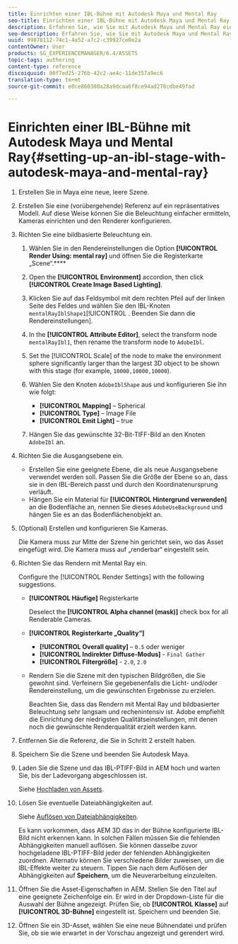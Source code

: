 ```yaml
---
title: Einrichten einer IBL-Bühne mit Autodesk Maya und Mental Ray
seo-title: Einrichten einer IBL-Bühne mit Autodesk Maya und Mental Ray
description: Erfahren Sie, wie Sie mit Autodesk Maya und Mental Ray eine IBL-Bühne einrichten.
seo-description: Erfahren Sie, wie Sie mit Autodesk Maya und Mental Ray eine IBL-Bühne einrichten.
uuid: 99878112-74c1-4a52-a7c2-c39927ce0e2a
contentOwner: User
products: SG_EXPERIENCEMANAGER/6.4/ASSETS
topic-tags: authoring
content-type: reference
discoiquuid: 00f7ed25-276b-42c2-ae4c-11de357a9ec6
translation-type: tm+mt
source-git-commit: e0ce860380a28a9dcaa6f8ce94ad278cdbe49fad

---
```



# Einrichten einer IBL-Bühne mit Autodesk Maya und Mental Ray{#setting-up-an-ibl-stage-with-autodesk-maya-and-mental-ray}

1. Erstellen Sie in Maya eine neue, leere Szene.

1. Erstellen Sie eine (vorübergehende) Referenz auf ein repräsentatives Modell. Auf diese Weise können Sie die Beleuchtung einfacher ermitteln, Kameras einrichten und den Renderer konfigurieren.
1. Richten Sie eine bildbasierte Beleuchtung ein.

   1. Wählen Sie in den Rendereinstellungen die Option **[!UICONTROL Render Using: mental ray]** und öffnen Sie die Registerkarte „Scene“.****
   1. Open the **[!UICONTROL Environment]** accordion, then click **[!UICONTROL Create Image Based Lighting]**.
   1. Klicken Sie auf das Feldsymbol mit dem rechten Pfeil auf der linken Seite des Feldes und wählen Sie den IBL-Knoten `mentalRayIblShape1`[!UICONTROL . Beenden Sie dann die Rendereinstellungen].
   1. In the **[!UICONTROL Attribute Editor]**, select the transform node `mentalRayIbl1`, then rename the transform node to `AdobeIbl`.

   1. Set the [!UICONTROL Scale] of the node to make the environment sphere significantly larger than the largest 3D object to be shown with this stage (for example, `10000,10000,10000`).
   1. Wählen Sie den Knoten `AdobeIblShape` aus und konfigurieren Sie ihn wie folgt:

      * **[!UICONTROL Mapping]** – Spherical
      * **[!UICONTROL Type]** – Image File
      * **[!UICONTROL Emit Light]** – true
   1. Hängen Sie das gewünschte 32-Bit-TIFF-Bild an den Knoten `AdobeIbl` an.


1. Richten Sie die Ausgangsebene ein.

   * Erstellen Sie eine geeignete Ebene, die als neue Ausgangsebene verwendet werden soll. Passen Sie die Größe der Ebene so an, dass sie in den IBL-Bereich passt und durch den Koordinatenursprung verläuft.
   * Hängen Sie ein Material für **[!UICONTROL Hintergrund verwenden]** an die Bodenfläche an, nennen Sie dieses `AdobeUseBackground` und hängen Sie es an das Bodenflächenobjekt an.

1. (Optional) Erstellen und konfigurieren Sie Kameras.

   Die Kamera muss zur Mitte der Szene hin gerichtet sein, wo das Asset eingefügt wird. Die Kamera muss auf „renderbar“ eingestellt sein.

1. Richten Sie das Rendern mit Mental Ray ein.

   Configure the [!UICONTROL Render Settings] with the following suggestions.

   * **[!UICONTROL Häufige]** Registerkarte

      Deselect the **[!UICONTROL Alpha channel (mask)]** check box for all Renderable Cameras.

   * **[!UICONTROL Registerkarte „Quality“]**

      * **[!UICONTROL Overall quality]** – `0.5` oder weniger
      * **[!UICONTROL Indirekter Diffuse-Modus]** - `Final Gather`
      * **[!UICONTROL Filtergröße]** - `2.0`, `2.0`
   * Rendern Sie die Szene mit den typischen Bildgrößen, die Sie gewohnt sind. Verfeinern Sie gegebenenfalls die Licht- und/oder Rendereinstellung, um die gewünschten Ergebnisse zu erzielen.

      Beachten Sie, dass das Rendern mit Mental Ray und bildbasierter Beleuchtung sehr langsam und rechenintensiv ist. Adobe empfiehlt die Einrichtung der niedrigsten Qualitätseinstellungen, mit denen noch die gewünschte Renderqualität erzielt werden kann.


1. Entfernen Sie die Referenz, die Sie in Schritt 2 erstellt haben.

1. Speichern Sie die Szene und beenden Sie Autodesk Maya.

1. Laden Sie die Szene und das IBL-PTIFF-Bild in AEM hoch und warten Sie, bis der Ladevorgang abgeschlossen ist.

   Siehe [Hochladen von Assets](/help/assets/managing-assets-touch-ui.md#uploading-assets).

1. Lösen Sie eventuelle Dateiabhängigkeiten auf.

   Siehe [Auflösen von Dateiabhängigkeiten](/help/sites-classic-ui-authoring/classicui-upload-proc-3d-resolve-dependencies.md).

   Es kann vorkommen, dass AEM 3D das in der Bühne konfigurierte IBL-Bild nicht erkennen kann. In solchen Fällen müssen Sie die fehlenden Abhängigkeiten manuell auflösen. Sie können dasselbe zuvor hochgeladene IBL-PTIFF-Bild jeder der fehlenden Abhängigkeiten zuordnen. Alternativ können Sie verschiedene Bilder zuweisen, um die IBL-Effekte weiter zu steuern. Tippen Sie nach dem Auflösen der Abhängigkeiten auf **Speichern**, um die Neuverarbeitung einzuleiten. 

1. Öffnen Sie die Asset-Eigenschaften in AEM. Stellen Sie den Titel auf eine geeignete Zeichenfolge ein. Er wird in der Dropdown-Liste für die Auswahl der Bühne angezeigt. Prüfen Sie, ob **[!UICONTROL Klasse]** auf **[!UICONTROL 3D-Bühne]** eingestellt ist. Speichern und beenden Sie.

1. Öffnen Sie ein 3D-Asset, wählen Sie eine neue Bühnendatei und prüfen Sie, ob sie wie erwartet in der Vorschau angezeigt und gerendert wird.

